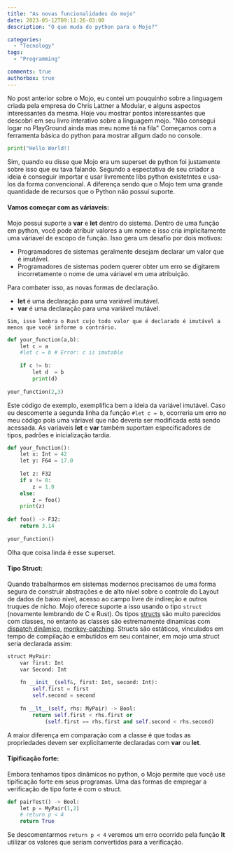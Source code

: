 ```yaml
---
title: "As novas funcionalidades do mojo"
date: 2023-05-12T09:11:26-03:00
description: "O que muda do python para o Mojo?"

categories:
  - "Tecnology"
tags:
  - "Programming"

comments: true
authorbox: true
---
```


No post anterior sobre o Mojo, eu contei um pouquinho sobre a linguagem criada pela empresa do Chris Lattner a Modular, e alguns aspectos interessantes da mesma. 
Hoje vou mostrar pontos interessantes que descobri em seu livro interativo sobre a linguagem mojo. "Não consegui logar no PlayGround ainda mas meu nome tá na fila"
Começamos com a ferramenta básica do python para mostrar allgum dado no console.

```python
print("Hello World!)
```

Sim, quando eu disse que Mojo era um superset de python foi justamente sobre isso que eu tava falando. Segundo a espectativa de seu criador a ideia é conseguir importar e usar livremente libs python existetntes e usa-los da forma convencional.
A diferença sendo que o Mojo tem uma grande quantidade de recursos que o Python não possui suporte.

#### Vamos começar com as váriaveis:

Mojo possui suporte a **var** e **let** dentro do sistema.
Dentro de uma função em python, você pode atribuir valores a um nome e isso cria implicitamente uma váriavel de escopo de função.
Isso gera um desafio por dois motivos:

- Programadores de sistemas geralmente desejam declarar um valor que é imutável.
- Programadores de sistemas podem querer obter um erro se digitarem incorretamente o nome de uma váriavel em uma atribuição.

Para combater isso, as novas formas de declaração.

- **let** é uma declaração para uma variável imutável.
- **var** é uma declaração para uma variável mutável.

`Sim, isso lembra o Rust cujo todo valor que é declarado é imutável a menos que você informe o contrário.`

```python
def your_function(a,b):
	let c = a 
	#let c = b # Error: c is imutable
	
	if c != b:
		let d  = b
		print(d)
		
your_function(2,3)
```

Este código de exemplo, exemplifica bem a ideia da variável imutável. Caso eu descomente a segunda linha da função `#let c = b`, ocorreria um erro no meu código pois uma váriavel que não deveria ser modificada está sendo acessada.
As varíaveis **let** e **var** também suportam especificadores de tipos, padrões e inicialização tardia.

```python
def your_function():
	let x: Int = 42
	let y: F64 = 17.0
	
	let z: F32
	if x != 0:
		z = 1.0
	else:
		z = foo()
	print(z)
	
def foo() -> F32:
	return 3.14
	
your_function()
```

Olha que coisa linda é  esse superset.

#### Tipo Struct:

Quando trabalharmos em sistemas modernos precisamos de uma forma segura de construir abstrações e de alto nível sobre o controle do Layout de dados de baixo nível, acesso ao campo livre de indireção e outros truques de nicho. Mojo oferece suporte a isso usando o tipo `struct` (novamente lembrando de C e Rust).
Os tipos [structs](https://en.wikipedia.org/wiki/Struct_(C_programming_language)) são muito parecidos com classes, no entanto as classes são estremamente dinamicas com [dispatch dinâmico](https://pt.wikipedia.org/wiki/Liga%C3%A7%C3%A3o_din%C3%A2mica_(programa%C3%A7%C3%A3o_orientada_a_objetos)), [monkey-patching](https://en.wikipedia.org/wiki/Monkey_patch).
Structs são estáticos, vinculados em tempo de compilação e embutidos em seu container, em mojo uma struct seria declarada assim:

```python
struct MyPair:
	var first: Int
	var Second: Int
	
	fn __init__(self&, first: Int, second: Int):
		self.first = first
		self.second = second
		
	fn __lt__(self, rhs: MyPair) -> Bool:
		return self.first < rhs.first or
			(self.first == rhs.first and self.second < rhs.second)
```

A maior diferença em comparação com a classe é que todas as propriedades devem ser explicitamente declaradas com **var** ou **let**.

#### Tipificação forte:

Embora tenhamos tipos dinâmicos no python, o Mojo permite que você use tipificação forte em seus programas.
Uma das formas de empregar a verificação de tipo forte é com o struct.

```python
def pairTest() -> Bool:
	let p = MyPair(1,2)
	# return p < 4
	return True
```

Se descomentarmos `return p < 4` veremos um erro ocorrido pela função __lt__ utilizar os valores que seriam convertidos para a verificação. 
